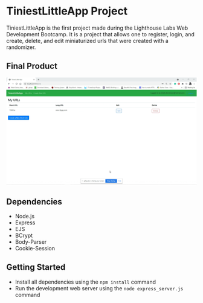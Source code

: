 # TiniestLittleApp Project

TiniestLittleApp is the first project made during the Lighthouse Labs Web Development Bootcamp. It is a project that allows one to register, login, and create, delete, and edit miniaturized urls that were created with a randomizer. 

## Final Product

![Alt Text](TiniestLittleApp.gif)

## Dependencies

- Node.js
- Express
- EJS
- BCrypt
- Body-Parser
- Cookie-Session

## Getting Started

- Install all dependencies using the `npm install` command
- Run the development web server using the `node express_server.js` command

